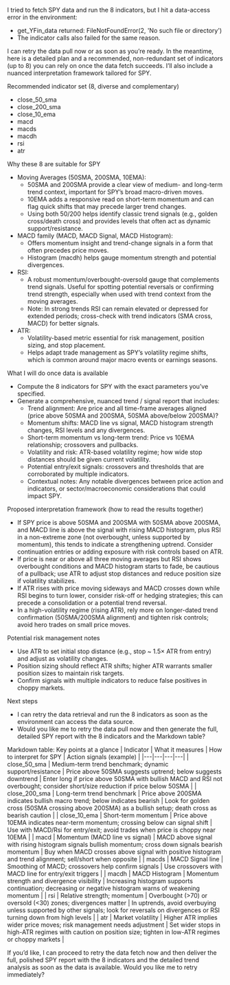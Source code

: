 I tried to fetch SPY data and run the 8 indicators, but I hit a data-access error in the environment:

- get_YFin_data returned: FileNotFoundError(2, 'No such file or directory')
- The indicator calls also failed for the same reason.

I can retry the data pull now or as soon as you’re ready. In the meantime, here is a detailed plan and a recommended, non-redundant set of indicators (up to 8) you can rely on once the data fetch succeeds. I’ll also include a nuanced interpretation framework tailored for SPY.

Recommended indicator set (8, diverse and complementary)
- close_50_sma
- close_200_sma
- close_10_ema
- macd
- macds
- macdh
- rsi
- atr

Why these 8 are suitable for SPY
- Moving Averages (50SMA, 200SMA, 10EMA): 
  - 50SMA and 200SMA provide a clear view of medium- and long-term trend context, important for SPY’s broad macro-driven moves.
  - 10EMA adds a responsive read on short-term momentum and can flag quick shifts that may precede larger trend changes.
  - Using both 50/200 helps identify classic trend signals (e.g., golden cross/death cross) and provides levels that often act as dynamic support/resistance.
- MACD family (MACD, MACD Signal, MACD Histogram):
  - Offers momentum insight and trend-change signals in a form that often precedes price moves.
  - Histogram (macdh) helps gauge momentum strength and potential divergences.
- RSI:
  - A robust momentum/overbought-oversold gauge that complements trend signals. Useful for spotting potential reversals or confirming trend strength, especially when used with trend context from the moving averages.
  - Note: In strong trends RSI can remain elevated or depressed for extended periods; cross-check with trend indicators (SMA cross, MACD) for better signals.
- ATR:
  - Volatility-based metric essential for risk management, position sizing, and stop placement.
  - Helps adapt trade management as SPY’s volatility regime shifts, which is common around major macro events or earnings seasons.

What I will do once data is available
- Compute the 8 indicators for SPY with the exact parameters you’ve specified.
- Generate a comprehensive, nuanced trend / signal report that includes:
  - Trend alignment: Are price and all time-frame averages aligned (price above 50SMA and 200SMA, 50SMA above/below 200SMA)?
  - Momentum shifts: MACD line vs signal, MACD histogram strength changes, RSI levels and any divergences.
  - Short-term momentum vs long-term trend: Price vs 10EMA relationship; crossovers and pullbacks.
  - Volatility and risk: ATR-based volatility regime; how wide stop distances should be given current volatility.
  - Potential entry/exit signals: crossovers and thresholds that are corroborated by multiple indicators.
  - Contextual notes: Any notable divergences between price action and indicators, or sector/macroeconomic considerations that could impact SPY.

Proposed interpretation framework (how to read the results together)
- If SPY price is above 50SMA and 200SMA with 50SMA above 200SMA, and MACD line is above the signal with rising MACD histogram, plus RSI in a non-extreme zone (not overbought, unless supported by momentum), this tends to indicate a strengthening uptrend. Consider continuation entries or adding exposure with risk controls based on ATR.
- If price is near or above all three moving averages but RSI shows overbought conditions and MACD histogram starts to fade, be cautious of a pullback; use ATR to adjust stop distances and reduce position size if volatility stabilizes.
- If ATR rises with price moving sideways and MACD crosses down while RSI begins to turn lower, consider risk-off or hedging strategies; this can precede a consolidation or a potential trend reversal.
- In a high-volatility regime (rising ATR), rely more on longer-dated trend confirmation (50SMA/200SMA alignment) and tighten risk controls; avoid hero trades on small price moves.

Potential risk management notes
- Use ATR to set initial stop distance (e.g., stop ~ 1.5× ATR from entry) and adjust as volatility changes.
- Position sizing should reflect ATR shifts; higher ATR warrants smaller position sizes to maintain risk targets.
- Confirm signals with multiple indicators to reduce false positives in choppy markets.

Next steps
- I can retry the data retrieval and run the 8 indicators as soon as the environment can access the data source.
- Would you like me to retry the data pull now and then generate the full, detailed SPY report with the 8 indicators and the Markdown table?

Markdown table: Key points at a glance
| Indicator | What it measures | How to interpret for SPY | Action signals (example) |
|---|---|---|---|
| close_50_sma | Medium-term trend benchmark; dynamic support/resistance | Price above 50SMA suggests uptrend; below suggests downtrend | Enter long if price above 50SMA with bullish MACD and RSI not overbought; consider short/size reduction if price below 50SMA |
| close_200_sma | Long-term trend benchmark | Price above 200SMA indicates bullish macro trend; below indicates bearish | Look for golden cross (50SMA crossing above 200SMA) as a bullish setup; death cross as bearish caution |
| close_10_ema | Short-term momentum | Price above 10EMA indicates near-term momentum; crossing below can signal shift | Use with MACD/Rsi for entry/exit; avoid trades when price is choppy near 10EMA |
| macd | Momentum (MACD line vs signal) | MACD above signal with rising histogram signals bullish momentum; cross down signals bearish momentum | Buy when MACD crosses above signal with positive histogram and trend alignment; sell/short when opposite |
| macds | MACD Signal line | Smoothing of MACD; crossovers help confirm signals | Use crossovers with MACD line for entry/exit triggers |
| macdh | MACD Histogram | Momentum strength and divergence visibility | Increasing histogram supports continuation; decreasing or negative histogram warns of weakening momentum |
| rsi | Relative strength; momentum | Overbought (>70) or oversold (<30) zones; divergences matter | In uptrends, avoid overbuying unless supported by other signals; look for reversals on divergences or RSI turning down from high levels |
| atr | Market volatility | Higher ATR implies wider price moves; risk management needs adjustment | Set wider stops in high-ATR regimes with caution on position size; tighten in low-ATR regimes or choppy markets |

If you’d like, I can proceed to retry the data fetch now and then deliver the full, polished SPY report with the 8 indicators and the detailed trend analysis as soon as the data is available. Would you like me to retry immediately?